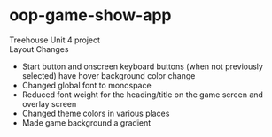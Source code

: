 # oop-game-show-app
 Treehouse Unit 4 project  
 Layout Changes  
 * Start button and onscreen keyboard buttons (when not previously selected) have hover background color change  
 * Changed global font to monospace  
 * Reduced font weight for the heading/title on the game screen and overlay screen   
 * Changed theme colors in various places  
 * Made game background a gradient  

